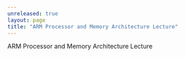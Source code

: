 ```yaml
---
unreleased: true
layout: page
title: "ARM Processor and Memory Architecture Lecture"
---
```


ARM Processor and Memory Architecture Lecture

